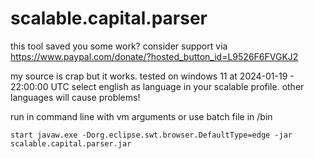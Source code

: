 # scalable.capital.parser

this tool saved you some work? consider support via https://www.paypal.com/donate/?hosted_button_id=L9526F6FVGKJ2

my source is crap but it works.
tested on windows 11 at 2024-01-19 - 22:00:00 UTC
select english as language in your scalable profile. other languages will cause problems!

run in command line with vm arguments or use batch file in /bin

```
start javaw.exe -Dorg.eclipse.swt.browser.DefaultType=edge -jar scalable.capital.parser.jar
```
